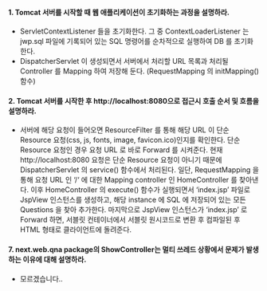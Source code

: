 #### 1. Tomcat 서버를 시작할 때 웹 애플리케이션이 초기화하는 과정을 설명하라.
* ServletContextListener 들을 초기화한다. 그 중 ContextLoaderListener 는 jwp.sql 파일에 기록되어 있는 SQL 명령어를 순차적으로 실행하여 DB 를 초기화한다.
* DispatcherServlet 이 생성되면서 서버에서 처리할 URL 목록과 처리될 Controller 를 Mapping 하여 저장해 둔다. (RequestMapping 의 initMapping() 함수)

#### 2. Tomcat 서버를 시작한 후 http://localhost:8080으로 접근시 호출 순서 및 흐름을 설명하라.
* 서버에 해당 요청이 들어오면 ResourceFilter 를 통해 해당 URL 이 단순 Resource 요청(css, js, fonts, image, favicon.ico)인지를 확인한다. 단순 Resource 요청인 경우 요청 URL 로 바로 Forward 를 시켜준다. 현재 http://localhost:8080 요청은 단순 Resource 요청이 아니기 때문에 DispatcherServlet 의 service() 함수에서 처리된다. 일단, RequestMapping 을 통해 요청 URL 인 ‘/‘ 에 대한 Mapping controller 인 HomeController 를 찾아낸다. 이후 HomeController 의 execute() 함수가 실행되면서 ‘index.jsp’ 파일로 JspView 인스턴스를 생성하고, 해당 instance 에 SQL 에 저장되어 있는 모든 Questions 을 찾아 추가한다. 마지막으로 JspView 인스턴스가 ‘index.jsp’ 로 Forward 하면, 서블릿 컨테이너에서 서블릿 원시코드로 변환 후 컴파일된 후 HTML 형태로 클라이언트에 돌려준다.

#### 7. next.web.qna package의 ShowController는 멀티 쓰레드 상황에서 문제가 발생하는 이유에 대해 설명하라.
* 모르겠습니다..